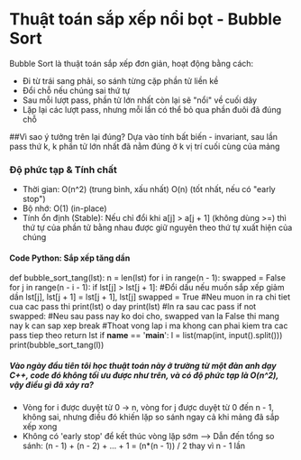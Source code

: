 # Thuật toán sắp xếp nổi bọt - Bubble Sort
Bubble Sort là thuật toán sắp xếp đơn giản, hoạt động bằng cách:
- Đi từ trái sang phải, so sánh từng cặp phần tử liền kề
- Đổi chỗ nếu chúng sai thứ tự
- Sau mỗi lượt pass, phần tử lớn nhất còn lại sẽ "nổi" về cuối dãy
- Lặp lại các lượt pass, nhưng mỗi lần có thể bỏ qua phần đuôi đã đúng chỗ

##Vì sao ý tưởng trên lại đúng?
Dựa vào tính bất biến - invariant, sau lần pass thứ k, k phần tử lớn nhất đã nằm đúng ở k vị trí cuối cùng của mảng

### Độ phức tạp & Tính chất
- Thời gian: O(n^2) (trung bình, xấu nhất)
             O(n) (tốt nhất, nếu có "early stop")
- Bộ nhớ: O(1) (in-place)
- Tính ổn định (Stable): Nếu chỉ đổi khi a[j] > a[j + 1] (không dùng >=) thì thứ tự của phần tử bằng nhau được giữ nguyên theo thứ tự xuất hiện của chúng

#### Code Python: Sắp xếp tăng dần
def bubble_sort_tang(lst):
    n = len(lst)
    for i in range(n - 1):
        swapped = False
        for j in range(n - i - 1):
            if lst[j] > lst[j + 1]: #Đổi dấu nếu muốn sắp xếp giảm dần
                lst[j], lst[j + 1] = lst[j + 1], lst[j]
                swapped = True
                #Neu muon in ra chi tiet cua cac pass thi print(lst) o day
        print(lst) #In ra sau cac pass
        if not swapped: #Neu sau pass nay ko doi cho, swapped van la False thi mang nay k can sap xep
            break #Thoat vong lap i ma khong can phai kiem tra cac pass tiep theo
    return lst
if __name__ == '__main__':
    l = list(map(int, input().split()))
    print(bubble_sort_tang(l))

##### Vào ngày đầu tiên tôi học thuật toán này ở trường từ một đàn anh dạy C++, code đó không tối ưu được như trên, và có độ phức tạp là O(n^2), vậy điều gì đã xảy ra?
- Vòng for i được duyệt từ 0 -> n, vòng for j được duyệt từ 0 đến n - 1, không sai, nhưng điều đó khiến lặp so sánh ngay cả khi mảng đã sắp xếp xong
- Không có 'early stop' để kết thúc vòng lặp sớm
  --> Dẫn đến tổng so sánh: (n - 1) + (n - 2) + ... + 1 = (n*(n - 1)) / 2 thay vì n - 1 lần
